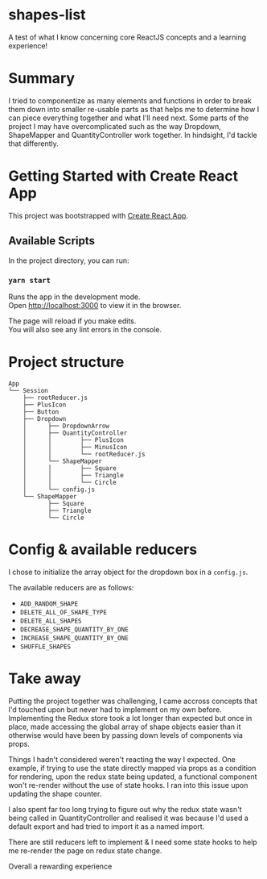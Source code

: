 # shapes-list
A test of what I know concerning core ReactJS concepts and a learning experience!

# Summary
I tried to componentize as many elements and functions in order to break them down into smaller re-usable parts as that helps me to determine how I can piece everything together and what I'll need next. Some parts of the project I may have overcomplicated such as the way Dropdown, ShapeMapper and QuantityController work together. In hindsight, I'd tackle that differently.

# Getting Started with Create React App

This project was bootstrapped with [Create React App](https://github.com/facebook/create-react-app).

## Available Scripts

In the project directory, you can run:

### `yarn start`

Runs the app in the development mode.\
Open [http://localhost:3000](http://localhost:3000) to view it in the browser.

The page will reload if you make edits.\
You will also see any lint errors in the console.


# Project structure
```shell
App
└── Session
    ├── rootReducer.js
    ├── PlusIcon
    ├── Button
    ├── Dropdown
    │      ├── DropdownArrow
    │      ├── QuantityController
    │      │        ├── PlusIcon
    │      │        ├── MinusIcon
    │      │        └── rootReducer.js
    │      └── ShapeMapper
    │      │        ├── Square
    │      │        ├── Triangle
    │      │        └── Circle
    │      └── config.js
    └── ShapeMapper
           ├── Square
           ├── Triangle
           └── Circle
```

# Config & available reducers
I chose to initialize the array object for the dropdown box in a `config.js`.

The available reducers are as follows:
- `ADD_RANDOM_SHAPE`
- `DELETE_ALL_OF_SHAPE_TYPE`
- `DELETE_ALL_SHAPES`
- `DECREASE_SHAPE_QUANTITY_BY_ONE`
- `INCREASE_SHAPE_QUANTITY_BY_ONE`
- `SHUFFLE_SHAPES`

# Take away
Putting the project together was challenging, I came accross concepts that I'd touched upon but never had to implement on my own before. Implementing the Redux store took a lot longer than expected but once in place, made accessing the global array of shape objects easier than it otherwise would have been by passing down levels of components via props.

Things I hadn't considered weren't reacting the way I expected. One example, if trying to use the state directly mapped via props as a condition for rendering, upon the redux state being updated, a functional component won't re-render without the use of state hooks. I ran into this issue upon updating the shape counter.

I also spent far too long trying to figure out why the redux state wasn't being called in QuantityController and realised it was because I'd used a default export and had tried to import it as a named import.

There are still reducers left to implement & I need some state hooks to help me re-render the page on redux state change.

Overall a rewarding experience
